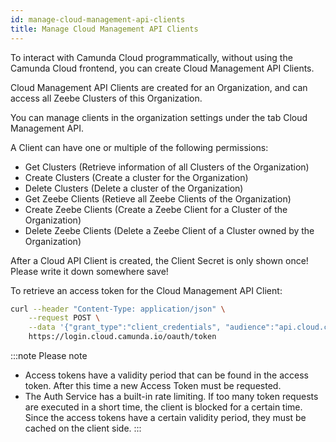 ```yaml
---
id: manage-cloud-management-api-clients
title: Manage Cloud Management API Clients
---
```


To interact with Camunda Cloud programmatically, without using the Camunda Cloud frontend, you can create Cloud Management API Clients.

Cloud Management API Clients are created for an Organization, and can access all Zeebe Clusters of this Organization.

You can manage clients in the organization settings under the tab Cloud Management API.

A Client can have one or multiple of the following permissions:

- Get Clusters (Retrieve information of all Clusters of the Organization)
- Create Clusters (Create a cluster for the Organization)
- Delete Clusters (Delete a cluster of the Organization)
- Get Zeebe Clients (Retieve all Zeebe Clients of the Organization)
- Create Zeebe Clients (Create a Zeebe Client for a Cluster of the Organization)
- Delete Zeebe Clients (Delete a Zeebe Client of a Cluster owned by the Organization)

After a Cloud API Client is created, the Client Secret is only shown once! Please write it down somewhere save!

To retrieve an access token for the Cloud Management API Client:

```bash
curl --header "Content-Type: application/json" \
    --request POST \
    --data '{"grant_type":"client_credentials", "audience":"api.cloud.camunda.io", "client_id":"XXX", "client_secret":"YYY"}' \
    https://login.cloud.camunda.io/oauth/token
```

:::note Please note

- Access tokens have a validity period that can be found in the access token. After this time a new Access Token must be requested.
- The Auth Service has a built-in rate limiting. If too many token requests are executed in a short time, the client is blocked for a certain time. Since the access tokens have a certain validity period, they must be cached on the client side.
  :::
